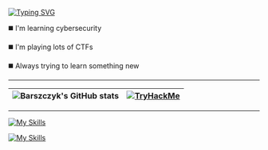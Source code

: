 [![Typing SVG](https://readme-typing-svg.herokuapp.com?font=Agave&size=24&pause=750&color=7fff00&random=false&width=435&lines=Welcome;Check+out+my+repositories;Projects%2C+notes%2C+walkthroughs)](https://git.io/typing-svg)

◼️ I'm learning cybersecurity

◼️ I'm playing lots of CTFs

◼️ Always trying to learn something new

------

| ![Barszczyk's GitHub stats](https://github-readme-stats.vercel.app/api?username=barszczyk0&theme=chartreuse-dark&hide=prs,issues&show_icons=true&bg_color=010409&icon_color=7fff00) | [<img src="https://tryhackme-badges.s3.amazonaws.com/Barszczyk.png" alt="TryHackMe">](https://tryhackme.com/p/Barszczyk) |
| :----------------: | :------: | 

------


[![My Skills](https://skillicons.dev/icons?i=bash,python,java,cpp,js)](https://skillicons.dev)

[![My Skills](https://skillicons.dev/icons?i=linux,arch,vim,neovim)](https://skillicons.dev)
